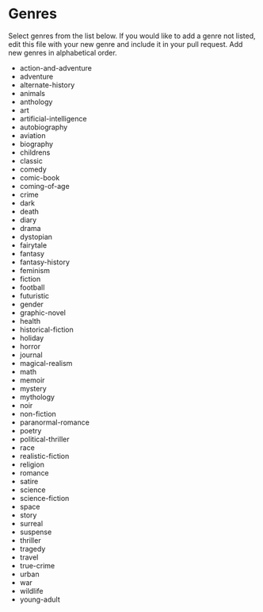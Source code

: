 # Genres

Select genres from the list below. If you would like to add a genre not listed, edit this file with your new genre and include it in your pull request. Add new genres in alphabetical order. 

* action-and-adventure
* adventure
* alternate-history
* animals
* anthology
* art
* artificial-intelligence
* autobiography
* aviation
* biography
* childrens
* classic
* comedy
* comic-book
* coming-of-age
* crime
* dark
* death
* diary
* drama
* dystopian
* fairytale
* fantasy
* fantasy-history
* feminism
* fiction
* football
* futuristic
* gender
* graphic-novel
* health
* historical-fiction
* holiday
* horror
* journal
* magical-realism
* math
* memoir
* mystery
* mythology
* noir
* non-fiction
* paranormal-romance
* poetry
* political-thriller
* race
* realistic-fiction
* religion
* romance
* satire
* science
* science-fiction
* space
* story
* surreal
* suspense
* thriller
* tragedy
* travel
* true-crime
* urban
* war
* wildlife
* young-adult
